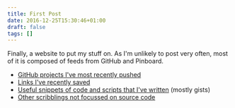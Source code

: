 ```yaml
---
title: First Post
date: 2016-12-25T15:30:46+01:00
draft: false
tags: []
---
```


Finally, a website to put my stuff on. As I'm unlikely to post
very often, most of it is composed of feeds from GitHub and
Pinboard.

<!--more-->

- [GitHub projects I've most recently pushed](/post)
- [Links I've recently saved](/link)
- [Useful snippets of code and scripts that I've written](/snippet)
  (mostly gists)
- [Other scribblings not focussed on source code](/post)
